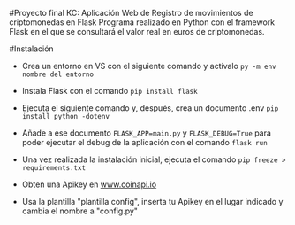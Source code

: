 #Proyecto final KC: Aplicación Web de Registro de movimientos de criptomonedas en Flask
Programa realizado en Python con el framework Flask en el que se consultará el valor real en euros de criptomonedas.

#Instalación
- Crea un entorno en VS con el siguiente comando y actívalo
``` py -m env nombre del entorno ```
- Instala Flask con el comando
```pip install flask```
- Ejecuta el siguiente comando y, después, crea un documento .env
```pip install python -dotenv```
- Añade a ese documento ``` FLASK_APP=main.py ``` y ```FLASK_DEBUG=True``` para poder ejecutar el debug de la aplicación con el comando ``` flask run ```
- Una vez realizada la instalación inicial, ejecuta el comando 
```pip freeze > requirements.txt```

- Obten una Apikey en www.coinapi.io
- Usa la plantilla "plantilla config", inserta tu Apikey en el lugar indicado y cambia el nombre a "config.py"
